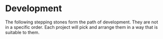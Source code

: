 # Development

The following stepping stones form the path of development. They are not in a specific order. Each project will pick and arrange them in a way that is suitable to them.
